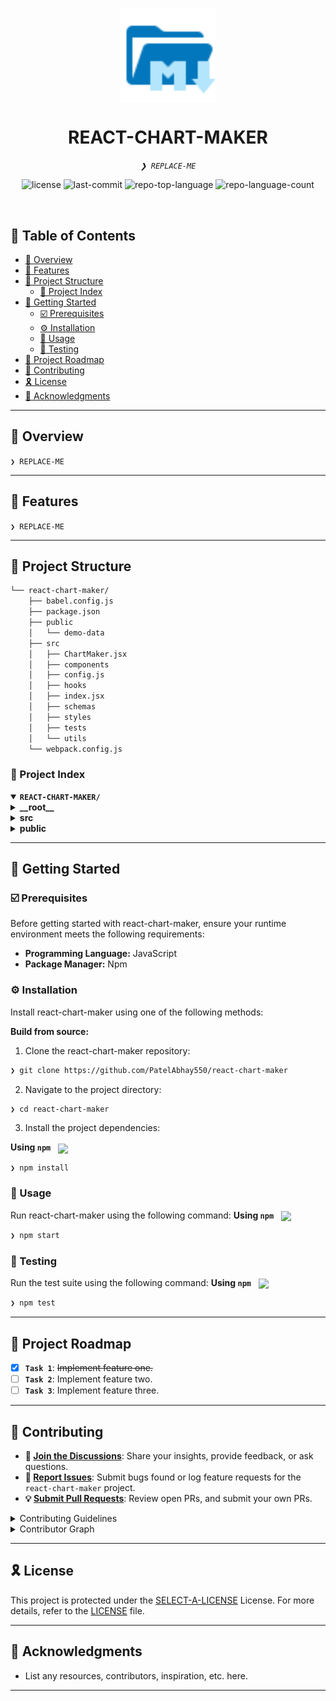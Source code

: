 <p align="center">
    <img src="https://raw.githubusercontent.com/PKief/vscode-material-icon-theme/ec559a9f6bfd399b82bb44393651661b08aaf7ba/icons/folder-markdown-open.svg" align="center" width="30%">
</p>
<p align="center"><h1 align="center">REACT-CHART-MAKER</h1></p>
<p align="center">
	<em><code>❯ REPLACE-ME</code></em>
</p>
<p align="center">
	<img src="https://img.shields.io/github/license/PatelAbhay550/react-chart-maker?style=default&logo=opensourceinitiative&logoColor=white&color=0080ff" alt="license">
	<img src="https://img.shields.io/github/last-commit/PatelAbhay550/react-chart-maker?style=default&logo=git&logoColor=white&color=0080ff" alt="last-commit">
	<img src="https://img.shields.io/github/languages/top/PatelAbhay550/react-chart-maker?style=default&color=0080ff" alt="repo-top-language">
	<img src="https://img.shields.io/github/languages/count/PatelAbhay550/react-chart-maker?style=default&color=0080ff" alt="repo-language-count">
</p>
<p align="center"><!-- default option, no dependency badges. -->
</p>
<p align="center">
	<!-- default option, no dependency badges. -->
</p>
<br>

## 🔗 Table of Contents

- [📍 Overview](#-overview)
- [👾 Features](#-features)
- [📁 Project Structure](#-project-structure)
  - [📂 Project Index](#-project-index)
- [🚀 Getting Started](#-getting-started)
  - [☑️ Prerequisites](#-prerequisites)
  - [⚙️ Installation](#-installation)
  - [🤖 Usage](#🤖-usage)
  - [🧪 Testing](#🧪-testing)
- [📌 Project Roadmap](#-project-roadmap)
- [🔰 Contributing](#-contributing)
- [🎗 License](#-license)
- [🙌 Acknowledgments](#-acknowledgments)

---

## 📍 Overview

<code>❯ REPLACE-ME</code>

---

## 👾 Features

<code>❯ REPLACE-ME</code>

---

## 📁 Project Structure

```sh
└── react-chart-maker/
    ├── babel.config.js
    ├── package.json
    ├── public
    │   └── demo-data
    ├── src
    │   ├── ChartMaker.jsx
    │   ├── components
    │   ├── config.js
    │   ├── hooks
    │   ├── index.jsx
    │   ├── schemas
    │   ├── styles
    │   ├── tests
    │   └── utils
    └── webpack.config.js
```


### 📂 Project Index
<details open>
	<summary><b><code>REACT-CHART-MAKER/</code></b></summary>
	<details> <!-- __root__ Submodule -->
		<summary><b>__root__</b></summary>
		<blockquote>
			<table>
			<tr>
				<td><b><a href='https://github.com/PatelAbhay550/react-chart-maker/blob/master/babel.config.js'>babel.config.js</a></b></td>
				<td><code>❯ REPLACE-ME</code></td>
			</tr>
			<tr>
				<td><b><a href='https://github.com/PatelAbhay550/react-chart-maker/blob/master/package.json'>package.json</a></b></td>
				<td><code>❯ REPLACE-ME</code></td>
			</tr>
			<tr>
				<td><b><a href='https://github.com/PatelAbhay550/react-chart-maker/blob/master/webpack.config.js'>webpack.config.js</a></b></td>
				<td><code>❯ REPLACE-ME</code></td>
			</tr>
			</table>
		</blockquote>
	</details>
	<details> <!-- src Submodule -->
		<summary><b>src</b></summary>
		<blockquote>
			<table>
			<tr>
				<td><b><a href='https://github.com/PatelAbhay550/react-chart-maker/blob/master/src/ChartMaker.jsx'>ChartMaker.jsx</a></b></td>
				<td><code>❯ REPLACE-ME</code></td>
			</tr>
			<tr>
				<td><b><a href='https://github.com/PatelAbhay550/react-chart-maker/blob/master/src/config.js'>config.js</a></b></td>
				<td><code>❯ REPLACE-ME</code></td>
			</tr>
			<tr>
				<td><b><a href='https://github.com/PatelAbhay550/react-chart-maker/blob/master/src/index.jsx'>index.jsx</a></b></td>
				<td><code>❯ REPLACE-ME</code></td>
			</tr>
			</table>
			<details>
				<summary><b>schemas</b></summary>
				<blockquote>
					<table>
					<tr>
						<td><b><a href='https://github.com/PatelAbhay550/react-chart-maker/blob/master/src/schemas/barChartSchema.json'>barChartSchema.json</a></b></td>
						<td><code>❯ REPLACE-ME</code></td>
					</tr>
					<tr>
						<td><b><a href='https://github.com/PatelAbhay550/react-chart-maker/blob/master/src/schemas/validateSchema.jsx'>validateSchema.jsx</a></b></td>
						<td><code>❯ REPLACE-ME</code></td>
					</tr>
					<tr>
						<td><b><a href='https://github.com/PatelAbhay550/react-chart-maker/blob/master/src/schemas/lineChartSchema.json'>lineChartSchema.json</a></b></td>
						<td><code>❯ REPLACE-ME</code></td>
					</tr>
					<tr>
						<td><b><a href='https://github.com/PatelAbhay550/react-chart-maker/blob/master/src/schemas/pieChartSchema.json'>pieChartSchema.json</a></b></td>
						<td><code>❯ REPLACE-ME</code></td>
					</tr>
					</table>
				</blockquote>
			</details>
			<details>
				<summary><b>styles</b></summary>
				<blockquote>
					<table>
					<tr>
						<td><b><a href='https://github.com/PatelAbhay550/react-chart-maker/blob/master/src/styles/ChartStyles.module.css'>ChartStyles.module.css</a></b></td>
						<td><code>❯ REPLACE-ME</code></td>
					</tr>
					</table>
					<details>
						<summary><b>themes</b></summary>
						<blockquote>
							<table>
							<tr>
								<td><b><a href='https://github.com/PatelAbhay550/react-chart-maker/blob/master/src/styles/themes/darkTheme.js'>darkTheme.js</a></b></td>
								<td><code>❯ REPLACE-ME</code></td>
							</tr>
							<tr>
								<td><b><a href='https://github.com/PatelAbhay550/react-chart-maker/blob/master/src/styles/themes/index.js'>index.js</a></b></td>
								<td><code>❯ REPLACE-ME</code></td>
							</tr>
							<tr>
								<td><b><a href='https://github.com/PatelAbhay550/react-chart-maker/blob/master/src/styles/themes/lightTheme.js'>lightTheme.js</a></b></td>
								<td><code>❯ REPLACE-ME</code></td>
							</tr>
							</table>
						</blockquote>
					</details>
					<details>
						<summary><b>animations</b></summary>
						<blockquote>
							<table>
							<tr>
								<td><b><a href='https://github.com/PatelAbhay550/react-chart-maker/blob/master/src/styles/animations/slideIn.js'>slideIn.js</a></b></td>
								<td><code>❯ REPLACE-ME</code></td>
							</tr>
							<tr>
								<td><b><a href='https://github.com/PatelAbhay550/react-chart-maker/blob/master/src/styles/animations/fadeIn.js'>fadeIn.js</a></b></td>
								<td><code>❯ REPLACE-ME</code></td>
							</tr>
							<tr>
								<td><b><a href='https://github.com/PatelAbhay550/react-chart-maker/blob/master/src/styles/animations/index.js'>index.js</a></b></td>
								<td><code>❯ REPLACE-ME</code></td>
							</tr>
							</table>
						</blockquote>
					</details>
				</blockquote>
			</details>
			<details>
				<summary><b>components</b></summary>
				<blockquote>
					<table>
					<tr>
						<td><b><a href='https://github.com/PatelAbhay550/react-chart-maker/blob/master/src/components/ChartContainer.jsx'>ChartContainer.jsx</a></b></td>
						<td><code>❯ REPLACE-ME</code></td>
					</tr>
					<tr>
						<td><b><a href='https://github.com/PatelAbhay550/react-chart-maker/blob/master/src/components/index.js'>index.js</a></b></td>
						<td><code>❯ REPLACE-ME</code></td>
					</tr>
					</table>
					<details>
						<summary><b>helpers</b></summary>
						<blockquote>
							<table>
							<tr>
								<td><b><a href='https://github.com/PatelAbhay550/react-chart-maker/blob/master/src/components/helpers/drawUtils.jsx'>drawUtils.jsx</a></b></td>
								<td><code>❯ REPLACE-ME</code></td>
							</tr>
							<tr>
								<td><b><a href='https://github.com/PatelAbhay550/react-chart-maker/blob/master/src/components/helpers/useChartDimensions.jsx'>useChartDimensions.jsx</a></b></td>
								<td><code>❯ REPLACE-ME</code></td>
							</tr>
							<tr>
								<td><b><a href='https://github.com/PatelAbhay550/react-chart-maker/blob/master/src/components/helpers/useTooltip.jsx'>useTooltip.jsx</a></b></td>
								<td><code>❯ REPLACE-ME</code></td>
							</tr>
							</table>
						</blockquote>
					</details>
					<details>
						<summary><b>ChartTypes</b></summary>
						<blockquote>
							<table>
							<tr>
								<td><b><a href='https://github.com/PatelAbhay550/react-chart-maker/blob/master/src/components/ChartTypes/BarChart.jsx'>BarChart.jsx</a></b></td>
								<td><code>❯ REPLACE-ME</code></td>
							</tr>
							<tr>
								<td><b><a href='https://github.com/PatelAbhay550/react-chart-maker/blob/master/src/components/ChartTypes/PieChart.jsx'>PieChart.jsx</a></b></td>
								<td><code>❯ REPLACE-ME</code></td>
							</tr>
							<tr>
								<td><b><a href='https://github.com/PatelAbhay550/react-chart-maker/blob/master/src/components/ChartTypes/LineChart.jsx'>LineChart.jsx</a></b></td>
								<td><code>❯ REPLACE-ME</code></td>
							</tr>
							</table>
						</blockquote>
					</details>
				</blockquote>
			</details>
			<details>
				<summary><b>hooks</b></summary>
				<blockquote>
					<table>
					<tr>
						<td><b><a href='https://github.com/PatelAbhay550/react-chart-maker/blob/master/src/hooks/useDataTransform.jsx'>useDataTransform.jsx</a></b></td>
						<td><code>❯ REPLACE-ME</code></td>
					</tr>
					<tr>
						<td><b><a href='https://github.com/PatelAbhay550/react-chart-maker/blob/master/src/hooks/useTheme.jsx'>useTheme.jsx</a></b></td>
						<td><code>❯ REPLACE-ME</code></td>
					</tr>
					<tr>
						<td><b><a href='https://github.com/PatelAbhay550/react-chart-maker/blob/master/src/hooks/useResizeObserver.jsx'>useResizeObserver.jsx</a></b></td>
						<td><code>❯ REPLACE-ME</code></td>
					</tr>
					<tr>
						<td><b><a href='https://github.com/PatelAbhay550/react-chart-maker/blob/master/src/hooks/useAnimation.jsx'>useAnimation.jsx</a></b></td>
						<td><code>❯ REPLACE-ME</code></td>
					</tr>
					<tr>
						<td><b><a href='https://github.com/PatelAbhay550/react-chart-maker/blob/master/src/hooks/useTooltip.jsx'>useTooltip.jsx</a></b></td>
						<td><code>❯ REPLACE-ME</code></td>
					</tr>
					</table>
				</blockquote>
			</details>
			<details>
				<summary><b>utils</b></summary>
				<blockquote>
					<table>
					<tr>
						<td><b><a href='https://github.com/PatelAbhay550/react-chart-maker/blob/master/src/utils/colorUtils.jsx'>colorUtils.jsx</a></b></td>
						<td><code>❯ REPLACE-ME</code></td>
					</tr>
					<tr>
						<td><b><a href='https://github.com/PatelAbhay550/react-chart-maker/blob/master/src/utils/dataUtils.jsx'>dataUtils.jsx</a></b></td>
						<td><code>❯ REPLACE-ME</code></td>
					</tr>
					<tr>
						<td><b><a href='https://github.com/PatelAbhay550/react-chart-maker/blob/master/src/utils/randomIdGenerator.jsx'>randomIdGenerator.jsx</a></b></td>
						<td><code>❯ REPLACE-ME</code></td>
					</tr>
					<tr>
						<td><b><a href='https://github.com/PatelAbhay550/react-chart-maker/blob/master/src/utils/mergeOptions.jsx'>mergeOptions.jsx</a></b></td>
						<td><code>❯ REPLACE-ME</code></td>
					</tr>
					</table>
				</blockquote>
			</details>
		</blockquote>
	</details>
	<details> <!-- public Submodule -->
		<summary><b>public</b></summary>
		<blockquote>
			<details>
				<summary><b>demo-data</b></summary>
				<blockquote>
					<table>
					<tr>
						<td><b><a href='https://github.com/PatelAbhay550/react-chart-maker/blob/master/public/demo-data/sample-bar-data.json'>sample-bar-data.json</a></b></td>
						<td><code>❯ REPLACE-ME</code></td>
					</tr>
					<tr>
						<td><b><a href='https://github.com/PatelAbhay550/react-chart-maker/blob/master/public/demo-data/sample-pie-data.json'>sample-pie-data.json</a></b></td>
						<td><code>❯ REPLACE-ME</code></td>
					</tr>
					<tr>
						<td><b><a href='https://github.com/PatelAbhay550/react-chart-maker/blob/master/public/demo-data/sample-line-data.json'>sample-line-data.json</a></b></td>
						<td><code>❯ REPLACE-ME</code></td>
					</tr>
					</table>
				</blockquote>
			</details>
		</blockquote>
	</details>
</details>

---
## 🚀 Getting Started

### ☑️ Prerequisites

Before getting started with react-chart-maker, ensure your runtime environment meets the following requirements:

- **Programming Language:** JavaScript
- **Package Manager:** Npm


### ⚙️ Installation

Install react-chart-maker using one of the following methods:

**Build from source:**

1. Clone the react-chart-maker repository:
```sh
❯ git clone https://github.com/PatelAbhay550/react-chart-maker
```

2. Navigate to the project directory:
```sh
❯ cd react-chart-maker
```

3. Install the project dependencies:


**Using `npm`** &nbsp; [<img align="center" src="https://img.shields.io/badge/npm-CB3837.svg?style={badge_style}&logo=npm&logoColor=white" />](https://www.npmjs.com/)

```sh
❯ npm install
```




### 🤖 Usage
Run react-chart-maker using the following command:
**Using `npm`** &nbsp; [<img align="center" src="https://img.shields.io/badge/npm-CB3837.svg?style={badge_style}&logo=npm&logoColor=white" />](https://www.npmjs.com/)

```sh
❯ npm start
```


### 🧪 Testing
Run the test suite using the following command:
**Using `npm`** &nbsp; [<img align="center" src="https://img.shields.io/badge/npm-CB3837.svg?style={badge_style}&logo=npm&logoColor=white" />](https://www.npmjs.com/)

```sh
❯ npm test
```


---
## 📌 Project Roadmap

- [X] **`Task 1`**: <strike>Implement feature one.</strike>
- [ ] **`Task 2`**: Implement feature two.
- [ ] **`Task 3`**: Implement feature three.

---

## 🔰 Contributing

- **💬 [Join the Discussions](https://github.com/PatelAbhay550/react-chart-maker/discussions)**: Share your insights, provide feedback, or ask questions.
- **🐛 [Report Issues](https://github.com/PatelAbhay550/react-chart-maker/issues)**: Submit bugs found or log feature requests for the `react-chart-maker` project.
- **💡 [Submit Pull Requests](https://github.com/PatelAbhay550/react-chart-maker/blob/main/CONTRIBUTING.md)**: Review open PRs, and submit your own PRs.

<details closed>
<summary>Contributing Guidelines</summary>

1. **Fork the Repository**: Start by forking the project repository to your github account.
2. **Clone Locally**: Clone the forked repository to your local machine using a git client.
   ```sh
   git clone https://github.com/PatelAbhay550/react-chart-maker
   ```
3. **Create a New Branch**: Always work on a new branch, giving it a descriptive name.
   ```sh
   git checkout -b new-feature-x
   ```
4. **Make Your Changes**: Develop and test your changes locally.
5. **Commit Your Changes**: Commit with a clear message describing your updates.
   ```sh
   git commit -m 'Implemented new feature x.'
   ```
6. **Push to github**: Push the changes to your forked repository.
   ```sh
   git push origin new-feature-x
   ```
7. **Submit a Pull Request**: Create a PR against the original project repository. Clearly describe the changes and their motivations.
8. **Review**: Once your PR is reviewed and approved, it will be merged into the main branch. Congratulations on your contribution!
</details>

<details closed>
<summary>Contributor Graph</summary>
<br>
<p align="left">
   <a href="https://github.com{/PatelAbhay550/react-chart-maker/}graphs/contributors">
      <img src="https://contrib.rocks/image?repo=PatelAbhay550/react-chart-maker">
   </a>
</p>
</details>

---

## 🎗 License

This project is protected under the [SELECT-A-LICENSE](https://choosealicense.com/licenses) License. For more details, refer to the [LICENSE](https://choosealicense.com/licenses/) file.

---

## 🙌 Acknowledgments

- List any resources, contributors, inspiration, etc. here.

---
